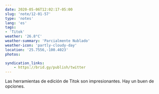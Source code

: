 ```yaml
---
date: 2020-05-06T12:02:17-05:00
slug: 'note/12-01-57'
type: 'notes'
lang: 'es'
tags:
- 'Titok'
weather: '26.8°C'
weather-summary: 'Parcialmente Nublado'
weather-icon: 'partly-cloudy-day'
location: '25.7556,-100.4023'
photos:

syndication_links:
    - https://brid.gy/publish/twitter
---
```

Las herramientas de edición de Titok son impresionantes. Hay un buen de opciones.

